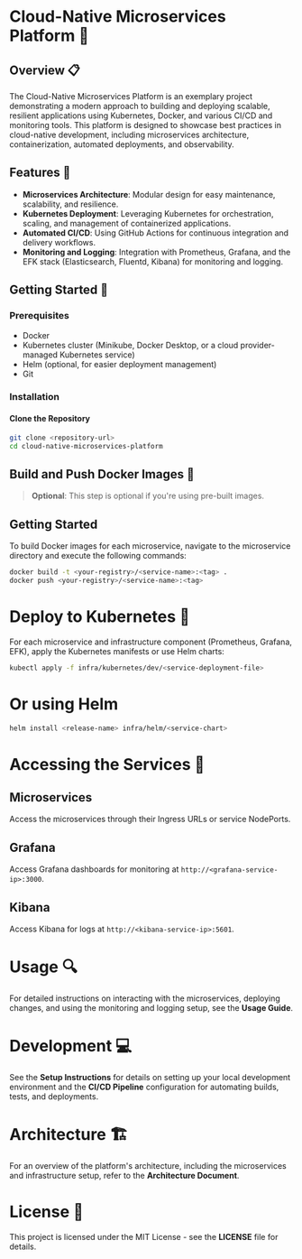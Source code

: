 # Cloud-Native Microservices Platform 🚀

## Overview 📋

The Cloud-Native Microservices Platform is an exemplary project demonstrating a modern approach to building and deploying scalable, resilient applications using Kubernetes, Docker, and various CI/CD and monitoring tools. This platform is designed to showcase best practices in cloud-native development, including microservices architecture, containerization, automated deployments, and observability.

## Features 🌟

- **Microservices Architecture**: Modular design for easy maintenance, scalability, and resilience.
- **Kubernetes Deployment**: Leveraging Kubernetes for orchestration, scaling, and management of containerized applications.
- **Automated CI/CD**: Using GitHub Actions for continuous integration and delivery workflows.
- **Monitoring and Logging**: Integration with Prometheus, Grafana, and the EFK stack (Elasticsearch, Fluentd, Kibana) for monitoring and logging.

## Getting Started 🚀

### Prerequisites

- Docker
- Kubernetes cluster (Minikube, Docker Desktop, or a cloud provider-managed Kubernetes service)
- Helm (optional, for easier deployment management)
- Git

### Installation

#### Clone the Repository

```bash
git clone <repository-url>
cd cloud-native-microservices-platform
```

## Build and Push Docker Images 🐳

> **Optional**: This step is optional if you're using pre-built images.

## Getting Started

To build Docker images for each microservice, navigate to the microservice directory and execute the following commands:

```bash
docker build -t <your-registry>/<service-name>:<tag> .
docker push <your-registry>/<service-name>:<tag>
```

# Deploy to Kubernetes 🚀

For each microservice and infrastructure component (Prometheus, Grafana, EFK), apply the Kubernetes manifests or use Helm charts:

```bash
kubectl apply -f infra/kubernetes/dev/<service-deployment-file>
```

# Or using Helm
```bash
helm install <release-name> infra/helm/<service-chart>
```

# Accessing the Services 🚀

## Microservices
Access the microservices through their Ingress URLs or service NodePorts.

## Grafana
Access Grafana dashboards for monitoring at `http://<grafana-service-ip>:3000`.

## Kibana
Access Kibana for logs at `http://<kibana-service-ip>:5601`.

# Usage 🔍

For detailed instructions on interacting with the microservices, deploying changes, and using the monitoring and logging setup, see the **Usage Guide**.

# Development 💻

See the **Setup Instructions** for details on setting up your local development environment and the **CI/CD Pipeline** configuration for automating builds, tests, and deployments.

# Architecture 🏗

For an overview of the platform's architecture, including the microservices and infrastructure setup, refer to the **Architecture Document**.

# License 📄

This project is licensed under the MIT License - see the **LICENSE** file for details.
















